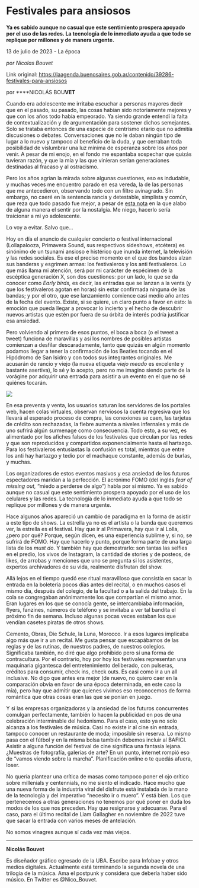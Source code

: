 # Festivales para ansiosos

**Ya es sabido aunque no casual que este sentimiento prospera apoyado por el uso de las redes. La tecnología de lo inmediato ayuda a que todo se replique por millones y de manera urgente.**

13 de julio de 2023 - La época

_por Nicolas Bouvet_

Link original: https://laagenda.buenosaires.gob.ar/contenido/39286-festivales-para-ansiosos



por ****NICOLÁS BOU**VET**




Cuando era adolescente me irritaba escuchar a personas mayores decir que en el pasado, su pasado, las cosas habían sido notoriamente mejores y que con los años todo había empeorado. Ya siendo grande entendí la falta de contextualización y de argumentación para sostener dichos semejantes. Solo se trataba entonces de una especie de centrismo etario que no admitía discusiones o debates. Conversaciones que no le daban ningún tipo de lugar a lo nuevo y tampoco al beneficio de la duda, y que cerraban toda posibilidad de vislumbrar una luz mínima de esperanza sobre los años por venir. A pesar de mi enojo, en el fondo me espantaba sospechar que quizás tuvieran razón, y que la mía y las que vinieran serían generaciones destinadas al fracaso y al ostracismo.




Pero los años agrian la mirada sobre algunas cuestiones, eso es indudable, y muchas veces me encuentro parado en esa vereda, la de las personas que me antecedieron, observando todo con un filtro avinagrado. Sin embargo, no caeré en la sentencia rancia y detestable, simplista y común, que reza que todo pasado fue mejor, a pesar de [esta nota](https://laagenda.buenosaires.gob.ar/contenido/35353-nostalgia-divino-tesoro?origin=Lens) en la que alabo de alguna manera el sentir por la nostalgia. Me niego, hacerlo sería traicionar a mi yo adolescente.




Lo voy a evitar. Salvo que…




Hoy en día el anuncio de cualquier concierto o festival internacional (Lollapalooza, Primavera Sound, sus respectivos sideshows, etcétera) es sinónimo de un tsunami ansioso e histérico que inunda internet, la televisión y las redes sociales. Es ese el preciso momento en el que dos bandos alzan sus banderas y esgrimen armas: los festivaleros y los anti festivaleros. Lo que más llama mi atención, será por mi carácter de espécimen de la escéptica generación X, son dos cuestiones: por un lado, lo que se da conocer como *Early birds,* es decir, las entradas que se lanzan a la venta (y que los festivaleros agotan en horas) sin estar confirmada ninguna de las bandas; y por el otro, que ese lanzamiento comience casi medio año antes de la fecha del evento. Existe, si se quiere, un claro punto a favor en esto: la emoción que pueda llegar a provocar lo incierto y el hecho de descubrir nuevos artistas que estén por fuera de su órbita de interés podría justificar esa ansiedad.




Pero volviendo al primero de esos puntos, el boca a boca (o el tweet a tweet) funciona de maravillas y así los nombres de posibles artistas comienzan a desfilar descaradamente, tanto que quizás en algún momento podamos llegar a tener la confirmación de los Beatles tocando en el Hipódromo de San Isidro y con todos sus integrantes originales. Me acusarán de rancio y viejo (la nueva etiqueta *viejo meado* es excelente y bastante asertiva), lo sé y lo acepto, pero no me imagino siendo parte de la vorágine por adquirir una entrada para asistir a un evento en el que no sé quiénes tocarán.




![](https://cdn.feater.me/files/images/2038238/987abe59-46b1-4544-af15-05b96fc4108f.jpg)




En esa preventa y venta, los usuarios saturan los servidores de los portales web, hacen colas virtuales, observan nerviosos la cuenta regresiva que los llevará al esperado proceso de compra, las conexiones se caen, las tarjetas de crédito son rechazadas, la fiebre aumenta a niveles infernales y más de uno sufrirá algún surmenage como consecuencia. Todo esto, a su vez, es alimentado por los afiches falsos de los festivales que circulan por las redes y que son reproducidos y compartidos exponencialmente hasta el hartazgo. Para los festivaleros entusiastas la confusión es total, mientras que entre los anti hay hartazgo y tedio por el machaque constante, además de burlas, y muchas.




Los organizadores de estos eventos masivos y esa ansiedad de los futuros espectadores maridan a la perfección. El acrónimo FOMO (del inglés *fear of missing out,* “miedo a perderse de algo”) habla por sí mismo. Ya es sabido aunque no casual que este sentimiento prospera apoyado por el uso de los celulares y las redes. La tecnología de lo inmediato ayuda a que todo se replique por millones y de manera urgente.




Hace algunos años apareció un cambio de paradigma en la forma de asistir a este tipo de shows. La estrella ya no es el artista o la banda que queremos ver, la estrella es el festival. Hay que ir al Primavera, hay que ir al Lolla, ¿pero por qué? Porque, según dicen, es una experiencia sublime y, si no, se sufrirá de FOMO. Hay que hacerlo y punto, porque forma parte de una larga lista de los *must do*. Y también hay que demostrarlo: son tantas las selfies en el predio, los vivos de Instagram, la cantidad de stories y de posteos, de likes, de arrobas y menciones que uno se pregunta si los asistentes, expertos archivadores de su vida, realmente disfrutan del show.




Allá lejos en el tiempo quedó ese ritual maravilloso que consistía en sacar la entrada en la boletería pocos días antes del recital, o en muchos casos el mismo día, después del colegio, de la facultad o a la salida del trabajo. En la cola se congregaban anónimamente los que compartían el mismo amor. Eran lugares en los que se conocía gente, se intercambiaba información, flyers, fanzines, números de teléfono y se invitaba a ver tal bandita el próximo fin de semana. Incluso algunas pocas veces estaban los que vendían casetes piratas de otros shows.




Cemento, Obras, Die Schule, la Luna, Morocco. Ir a esos lugares implicaba algo más que ir a un recital. Me gusta pensar que escapábamos de las reglas y de las rutinas, de nuestros padres, de nuestros colegios. Significaba también, no diré que algo prohibido pero sí una forma de contracultura. Por el contrario, hoy por hoy los festivales representan una maquinaria gigantesca del entretenimiento deliberado, con pulseras, créditos para consumir, check ins, check outs. Es casi como ir a un all inclusive. No digo que antes era mejor (de nuevo, no quiero caer en la comparación obvia en favor de una época determinada, en este caso la mía), pero hay que admitir que quienes vivimos eso reconocemos de forma romántica que otras cosas eran las que se ponían en juego.




Y si las empresas organizadoras y la ansiedad de los futuros concurrentes comulgan perfectamente, también lo hacen la publicidad en pos de una celebración interminable del hedonismo. Para el caso, esto ya no solo alcanza a los festivales de música. Casi no existe ir al cine sin entrada, tampoco conocer un restaurante de moda; imposible sin reserva. Lo mismo pasa con el fútbol y en la misma bolsa también debemos incluir al BAFICI. Asistir a alguna función del festival de cine significa una fantasía lejana. ¿Muestras de fotografía, galerías de arte? En un punto, internet rompió eso de “vamos viendo sobre la marcha”. Planificación online o te quedás afuera, loser.




No quería plantear una crítica de masas como tampoco poner el ojo crítico sobre millenials y centennials, no me siento el indicado. Hace mucho que una nueva forma de la industria viral del disfrute está instalada de la mano de la tecnología y del imperativo “necesito ir o muero”. Y está bien. Los que pertenecemos a otras generaciones no tenemos por qué poner en duda los modos de los que nos preceden. Hay que resignarse y adecuarse. Para el caso, para el último recital de Liam Gallagher en noviembre de 2022 tuve que sacar la entrada con varios meses de antelación.




No somos vinagres aunque sí cada vez más viejos.




---




**Nicolás Bouvet**




Es diseñador gráfico egresado de la UBA. Escribe para Infobae y otros medios digitales. Actualmente está terminando la segunda novela de una trilogía de la música. Ama el postpunk y considera que debería haber sido músico. En Twitter es @Nico\_Bouvet.



